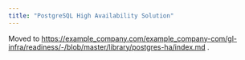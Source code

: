 ```yaml
---
title: "PostgreSQL High Availability Solution"
---
```


Moved to https://example_company.com/example_company-com/gl-infra/readiness/-/blob/master/library/postgres-ha/index.md .

